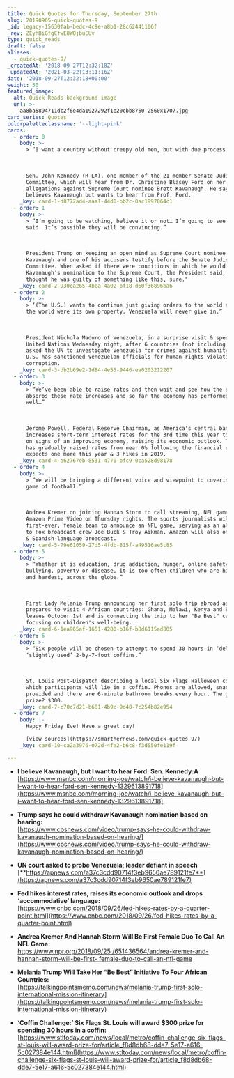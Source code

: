 ```yaml
---
title: Quick Quotes for Thursday, September 27th
slug: 20190905-quick-quotes-9
_id: legacy-15630fab-bedc-4c9e-a8b1-28c62441106f
_rev: ZEyhBiGfgCfwE8WOjbuCUv
type: quick_reads
draft: false
aliases:
  - quick-quotes-9/
_createdAt: '2018-09-27T12:32:18Z'
_updatedAt: '2021-03-22T13:11:16Z'
date: '2018-09-27T12:32:18+00:00'
weight: 50
featured_image:
  alt: Quick Reads background image
  url: >-
    aa8ba5894711dc2f6e4da1927292f1e20cbb8760-2560x1707.jpg
card_series: Quotes
colorpaletteclassname: '--light-pink'
cards:
  - order: 0
    body: >-
      > “I want a country without creepy old men, but with due process.”  
        
        
        
      Sen. John Kennedy (R-LA), one member of the 21-member Senate Judiciary
      Committee, which will hear from Dr. Christine Blasey Ford on her
      allegations against Supreme Court nominee Brett Kavanaugh. He says he
      believes Kavanaugh but wants to hear from Prof. Ford.
    _key: card-1-d8772ad4-aaa1-44d0-bb2c-0ac1997864c1
  - order: 1
    body: >-
      > “I’m going to be watching, believe it or not… I’m going to see what’s
      said. It’s possible they will be convincing.”  
        
        
        
      President Trump on keeping an open mind as Supreme Court nominee Brett
      Kavanaugh and one of his accusers testify before the Senate Judiciary
      Committee. When asked if there were conditions in which he would withdraw
      Kavanaugh's nomination to the Supreme Court, the President said, "If I
      thought he was guilty of something like this, sure."
    _key: card-2-930ca265-4bea-4a02-bf18-d60f36896ba6
  - order: 2
    body: >-
      > ‘(The U.S.) wants to continue just giving orders to the world as though
      the world were its own property. Venezuela will never give in.”  
        
        
        
      President Nichola Maduro of Venezuela, in a surprise visit & speech to the
      United Nations Wednesday night, after 6 countries (not including the U.S.)
      asked the UN to investigate Venezuela for crimes against humanity; the
      U.S. has sanctioned Venezuelan officials for human rights violations &
      corruption.
    _key: card-3-db2b69e2-1d84-4e55-9446-ea0203212207
  - order: 3
    body: >-
      > “We’ve been able to raise rates and then wait and see how the economy
      absorbs these rate increases and so far the economy has performed very
      well…”  
        
        
        
      Jerome Powell, Federal Reserve Chairman, as America's central bank
      increases short-term interest rates for the 3rd time this year to 2-2.25%
      on signs of an improving economy, raising its economic outlook. The Fed
      has gradually raised rates from near 0% following the financial crisis and
      expects one more this year & 3 hikes in 2019.
    _key: card-4-a62767eb-8531-4770-bfc9-0ca528d98178
  - order: 4
    body: >-
      > “We will be bringing a different voice and viewpoint to covering the
      game of football.”  
        
        
        
      Andrea Kremer on joining Hannah Storm to call streaming, NFL games for
      Amazon Prime Video on Thursday nights. The sports journalists will be the
      first-ever, female team to announce an NFL game, serving as an alternative
      to Fox broadcast crew Joe Buck & Troy Aikman. Amazon will also offer a UK
      & Spanish-language broadcast.
    _key: card-5-79e61059-27d5-4fdb-815f-a49516ae5c85
  - order: 5
    body: >-
      > “Whether it is education, drug addiction, hunger, online safety or
      bullying, poverty or disease, it is too often children who are hit first,
      and hardest, across the globe.”  
        
        
        
      First Lady Melania Trump announcing her first solo trip abroad as she
      prepares to visit 4 African countries: Ghana, Malawi, Kenya and Egypt. She
      leaves October 1st and is connecting the trip to her "Be Best" campaign
      focusing on children's well-being.
    _key: card-6-1ea965af-1651-4280-b16f-b8d6115ad805
  - order: 6
    body: >-
      > “Six people will be chosen to attempt to spend 30 hours in ‘deluxe,’
      ‘slightly used’ 2-by-7-foot coffins.”  
        
        
        
      St. Louis Post-Dispatch describing a local Six Flags Halloween contest in
      which participants will lie in a coffin. Phones are allowed, snacks are
      provided and there are 6-minute bathroom breaks every hour. The grand
      prize? $300.
    _key: card-7-c70c7d21-b681-4b9c-9d40-7c254b82e954
  - order: 7
    body: |-
      Happy Friday Eve! Have a great day!

      [view sources](https://smarthernews.com/quick-quotes-9/)
    _key: card-10-ca2a3976-072d-4fa2-b6c8-f3d550fe119f

---
```

* **I believe Kavanaugh, but I want to hear Ford: Sen. Kennedy:A**  
[https://www.msnbc.com/morning-joe/watch/i-believe-kavanaugh-but-i-want-to-hear-ford-sen-kennedy-1329613891718](https://www.msnbc.com/morning-joe/watch/i-believe-kavanaugh-but-i-want-to-hear-ford-sen-kennedy-1329613891718)
* **Trump says he could withdraw Kavanaugh nomination based on hearing:**  
[https://www.cbsnews.com/video/trump-says-he-could-withdraw-kavanaugh-nomination-based-on-hearing/](https://www.cbsnews.com/video/trump-says-he-could-withdraw-kavanaugh-nomination-based-on-hearing/)
* **UN court asked to probe Venezuela; leader defiant in speech**  
[**https://apnews.com/a37c3cdd90714f3eb9650ae789121fe7**](https://apnews.com/a37c3cdd90714f3eb9650ae789121fe7)  

* **Fed hikes interest rates, raises its economic outlook and drops ‘accommodative’ language:**  
[https://www.cnbc.com/2018/09/26/fed-hikes-rates-by-a-quarter-point.html](https://www.cnbc.com/2018/09/26/fed-hikes-rates-by-a-quarter-point.html)
* **Andrea Kremer And Hannah Storm Will Be First Female Duo To Call An NFL Game:**  
[https://www.npr.org/2018/09/25 /651436564/andrea-kremer-and- hannah-storm-will-be-first- female-duo-to-call-an-nfl-game](https://www.npr.org/2018/09/25/651436564/andrea-kremer-and-hannah-storm-will-be-first-female-duo-to-call-an-nfl-game)
* **Melania Trump Will Take Her “Be Best” Initiative To Four African Countries:**  
[https://talkingpointsmemo.com/news/melania-trump-first-solo-international-mission-itinerary](https://talkingpointsmemo.com/news/melania-trump-first-solo-international-mission-itinerary)
* **‘Coffin Challenge:’ Six Flags St. Louis will award $300 prize for spending 30 hours in a coffin:**  
[https://www.stltoday.com/news/local/metro/coffin-challenge-six-flags-st-louis-will-award-prize-for/article_f8d8db68-dde7-5e17-a616-5c027384e144.html](https://www.stltoday.com/news/local/metro/coffin-challenge-six-flags-st-louis-will-award-prize-for/article_f8d8db68-dde7-5e17-a616-5c027384e144.html)
